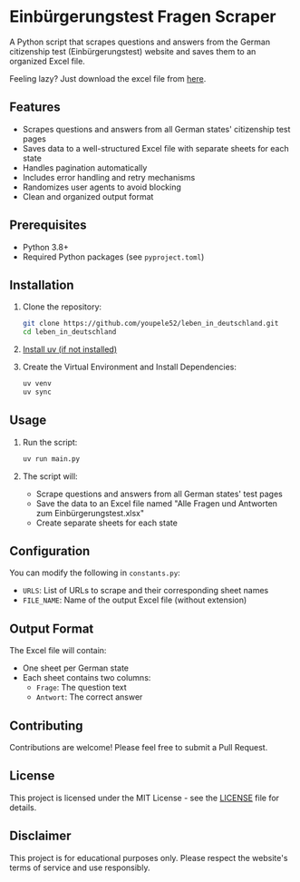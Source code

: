 # Einbürgerungstest Fragen Scraper

A Python script that scrapes questions and answers from the German citizenship test (Einbürgerungstest) website and saves them to an organized Excel file. 

Feeling lazy? Just download the excel file from [here](Alle%20Fragen%20und%20Antworten%20zum%20Einbürgerungstest.xlsx).

## Features

- Scrapes questions and answers from all German states' citizenship test pages
- Saves data to a well-structured Excel file with separate sheets for each state
- Handles pagination automatically
- Includes error handling and retry mechanisms
- Randomizes user agents to avoid blocking
- Clean and organized output format

## Prerequisites

- Python 3.8+
- Required Python packages (see `pyproject.toml`)

## Installation

1. Clone the repository:
   ```bash
   git clone https://github.com/youpele52/leben_in_deutschland.git
   cd leben_in_deutschland
   ```

2. [Install uv (if not installed)](https://docs.astral.sh/uv/getting-started/installation/)

   

3. Create the Virtual Environment and Install Dependencies:
   ```bash
   uv venv
   uv sync
   ```

## Usage

1. Run the script:
   ```bash
   uv run main.py
   ```

2. The script will:
   - Scrape questions and answers from all German states' test pages
   - Save the data to an Excel file named "Alle Fragen und Antworten zum Einbürgerungstest.xlsx"
   - Create separate sheets for each state

## Configuration

You can modify the following in `constants.py`:
- `URLS`: List of URLs to scrape and their corresponding sheet names
- `FILE_NAME`: Name of the output Excel file (without extension)

## Output Format

The Excel file will contain:
- One sheet per German state
- Each sheet contains two columns:
  - `Frage`: The question text
  - `Antwort`: The correct answer

## Contributing

Contributions are welcome! Please feel free to submit a Pull Request.

## License

This project is licensed under the MIT License - see the [LICENSE](LICENSE) file for details.

## Disclaimer

This project is for educational purposes only. Please respect the website's terms of service and use responsibly.